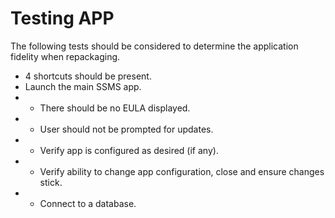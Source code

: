 # Testing APP


The following tests should be considered to determine the application fidelity when repackaging.

* 4 shortcuts should be present.
* Launch the main SSMS app.
* * There should be no EULA displayed.
* * User should not be prompted for updates.
* * Verify app is configured as desired (if any).
* * Verify ability to change app configuration, close and ensure changes stick.
* * Connect to a database.
